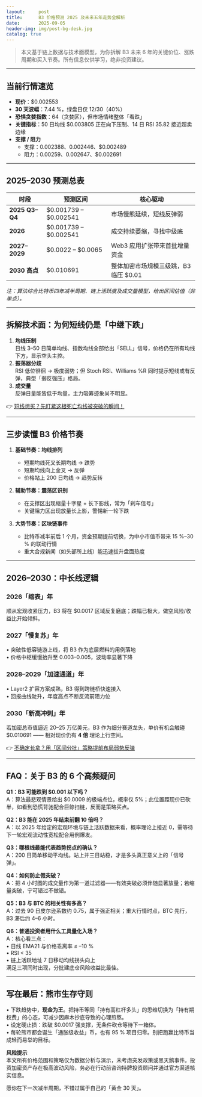 ```yaml
---
layout:     post
title:      B3 价格预测 2025 及未来五年走势全解析
date:       2025-09-05
header-img: img/post-bg-desk.jpg
catalog: true
---
```


> 本文基于链上数据与技术面模型，为你拆解 B3 未来 6 年的关键价位、涨跌周期和买入节奏。所有信息仅供学习，绝非投资建议。

---

## 当前行情速览

- **现价**：$0.002553  
- **30 天波幅**：7.44 %，绿盘日仅 12/30（40%）  
- **恐惧贪婪指数**：64（贪婪区），但市场情绪整体「看跌」  
- **关键指标**：50 日均线 $0.003805 正在向下压制、14 日 RSI 35.82 接近超卖边缘  
- **支撑 / 阻力**  
  - 支撑：$0.002388、$0.002446、$0.002489  
  - 阻力：$0.00259 、$0.002647、$0.002691  

---

## 2025–2030 预测总表

| 时段 | 预测区间 | 核心驱动 |
|------|----------|----------|
| **2025 Q3–Q4** | $0.001739 – $0.002541 | 市场慢熊延续，短线反弹弱 |
| **2026** | $0.001739 – $0.002541 | 成交持续萎缩，寻找中级底 |
| **2027–2029** | $0.0022 – $0.0065 | Web3 应用扩张带来首批增量资金 |
| **2030 高点** | $0.010691 | 整体加密市场规模三级跳，B3 临压 $0.01 |

*注：算法综合比特币四年减半周期、链上活跃度及成交量模型，给出区间估值（非单点）。*

---

## 拆解技术面：为何短线仍是「中继下跌」

1. **均线压制**  
   日线 3–50 日简单均线、指数均线全部给出「SELL」信号，价格仍在所有均线下方，显示空头主控。
2. **振荡器分歧**  
   RSI 低位徘徊 → 极度弱势；但 Stoch RSI、Williams %R 同时提示短线或有反弹，典型「弱反强压」格局。
3. **成交量**  
   反弹日量能皆低于均量，主力吸筹迹象尚不明显。

👉 [短线想买？先盯紧这根死亡均线被突破的瞬间！](https://okxdog.com/)

---

## 三步读懂 B3 价格节奏

1. **基础节奏：均线排列**  
   - 短期均线死叉长期均线 → 跌势  
   - 短期均线向上金叉 → 反弹  
   - 价格站上 200 日均线 → 趋势反转

2. **辅助节奏：震荡区识别**  
   - 在支撑区出现缩量十字星 + 长下影线，常为「刹车信号」  
   - 关键阻力区出现放量长上影，警惕新一轮下跌

3. **大势节奏：区块链事件**  
   - 比特币减半前后 1 个月，资金预期提前切换，为中小市值币带来 15 %–30 % 的联动行情  
   - 重大合规新闻（如头部所上线）能迅速拔升盘面热度

---

## 2026–2030：中长线逻辑

### 2026「缩表」年  
顺从宏观收紧压力，B3 将在 $0.0017 区域反复磨底；跌幅已极大，做空风险/收益比开始倾斜。

### 2027「慢复苏」年  
• 突破性低容链游上线，将 B3 作为底层燃料的用例落地  
• 价格中枢缓慢抬升至 $0.003–$0.005，波动率显著下降

### 2028–2029「加速通道」年  
• Layer2 扩容方案成熟，B3 得到跨链桥快速接入  
• 回报曲线陡升，年度高点不断反流前阻力位

### 2030「新高冲刺」年  
若加密总市值逼近 20–25 万亿美元，B3 作为细分赛道龙头，单价有机会触碰 $0.010691 —— 相对现价仍有 **4 倍** 理论上行空间。  

👉 [不确定长拿？用「区间分批」策略提前布局弱势反弹](https://okxdog.com/)

---

## FAQ：关于 B3 的 6 个高频疑问

**Q1：B3 可能跌到 $0.001 以下吗？**  
A：算法最悲观情景给出 $0.0009 的极端点位，概率仅 5%；此位置距现价已砍半，如看到恐慌背驰配合巨鲸扫链，反而是策略买点。

**Q2：B3 能在 2025 年结束前翻 10 倍吗？**  
A：以 2025 年给定的宏观环境与链上活跃数据来看，概率理论上接近 0，需等待下一轮宏观流动性宽松配合用例爆发。

**Q3：哪根线最能代表趋势拐点的确认？**  
A：200 日简单移动平均线。站上并三日站稳，才是多头真正意义上的「信号弹」。

**Q4：如何防止假突破？**  
A：把 4 小时图的成交量作为第一道过滤器——有效突破必须伴随显著放量；若缩量突破，宁可错过不做错。

**Q5：B3 与 BTC 的相关性有多高？**  
A：过去 90 日皮尔逊系数约 0.75，属于强正相关；重大行情时点，BTC 先行，B3 滞后约 4–6 小时。

**Q6：普通投资者用什么工具量化入场？**  
A：核心看三点：  
   • 日线 EMA21 与价格乖离率 ≤ –10 %  
   • RSI < 35  
   • 链上活跃地址 7 日移动均线拐头向上  
满足三项同时出现，分批建底仓风险收益比最佳。

---

## 写在最后：熊市生存守则

• 下跌趋势中，**现金为王**。把持币等同「持有高杠杆多头」的思维切换为「持有期权费」的心态，可减少因麻木抄底导致的心理煎熬。  
• 设定硬止损：跌破 $0.0017 强支撑，无条件砍仓等待下一箱体。  
• 每轮熊市都会诞生「通胀级收益」币，也有 95 % 项目归零。别把跑赢比特币当成轻而易举的目标。

**风险提示**  
本文所有价格范围和策略仅为数据分析与演示，未考虑突发政策或黑天鹅事件。投资加密资产存在极高波动风险，务必在行动前咨询持牌投资顾问并通过官方渠道核实信息。

愿你在下一次减半周期，不错过属于自己的「黄金 30 天」。